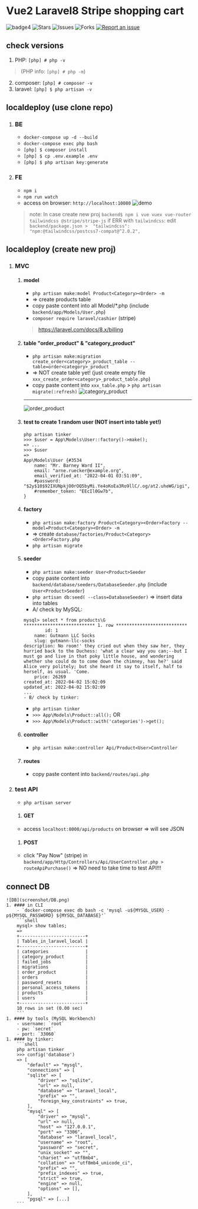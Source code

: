 # Vue2 Laravel8 Stripe shopping cart

![badge4](https://img.shields.io/badge/docker-3.3.1-blue)
![Stars](https://img.shields.io/github/stars/tquangdo/vue2-laravel8-stripe-shopping-cart?color=f05340)
![Issues](https://img.shields.io/github/issues/tquangdo/vue2-laravel8-stripe-shopping-cart?color=f05340)
![Forks](https://img.shields.io/github/forks/tquangdo/vue2-laravel8-stripe-shopping-cart?color=f05340)
[![Report an issue](https://img.shields.io/badge/Support-Issues-green)](https://github.com/tquangdo/vue2-laravel8-stripe-shopping-cart/issues/new)

## check versions
1. PHP: `[php] # php -v`
>(PHP info: `[php] # php -m`)
2. composer: `[php] # composer -v`
3. laravel: `[php] $ php artisan -v`

## localdeploy (use clone repo)
1. ### BE
    - `docker-compose up -d --build`
    - `docker-compose exec php bash`
    - `[php] $ composer install`
    - `[php] $ cp .env.example .env`
    - `[php] $ php artisan key:generate`
1. ### FE
    - `npm i`
    - `npm run watch`
    - access on browser: `http://localhost:10080`
    ![demo](screenshot/demo.png)
    > note: In case create new proj
    > `backend$ npm i vue vuex vue-router tailwindcss @stripe/stripe-js`
    > if ERR with `tailwindcss`: edit `backend/package.json >  "tailwindcss": "npm:@tailwindcss/postcss7-compat@^2.0.2",`

## localdeploy (create new proj)
1. ### MVC
    1. #### model
        - `php artisan make:model Product<Category><Order> -m`
        - => create products<categories><orders> table
        - copy paste content into all Model/*.php (include `backend/app/Models/User.php`)
        - `composer require laravel/cashier` (stripe)
        > https://laravel.com/docs/8.x/billing
    1. #### table "order_product" & "category_product"
        - `php artisan make:migration create_order<category>_product_table --table=order<category>_product`
        - => NOT create table yet! (just create empty file `xxx_create_order<category>_product_table.php`)
        - copy paste content into `xxx_table.php` > `php artisan migrate(:refresh)`
        ![category_product](screenshot/category_product.png)
        ---
        ![order_product](screenshot/order_product.png)
    1. #### test to create 1 random user (NOT insert into table yet!)
        ```shell
        php artisan tinker
        >>> $user = App\Models\User::factory()->make();
        => ...
        >>> $user
        =>
        App\Models\User {#3534
            name: "Mr. Barney Ward II",
            email: "arne.ruecker@example.org",
            email_verified_at: "2022-04-01 03:51:09",
            #password: "$2y$10$92IXUNpkjO0rOQ5byMi.Ye4oKoEa3Ro9llC/.og/at2.uheWG/igi",
            #remember_token: "EEcIl0Gw7b",
        }
        ```
    1. #### factory
        - `php artisan make:factory Product<Category><Order>Factory --model=Product<Category><Order> -m`
        - => create `database/factories/Product<Category><Order>Factory.php`
        - `php artisan migrate`
    1. #### seeder
        - `php artisan make:seeder User<Product>Seeder`
        - copy paste content into `backend/database/seeders/DatabaseSeeder.php` (include `User<Product>Seeder`)
        - `php artisan db:seed( --class=DatabaseSeeder)` => insert data into tables
        - A/ check by MySQL:
        ```shell
        mysql> select * from products\G
        *************************** 1. row ***************************
                id: 1
            name: Gutmann LLC Socks
            slug: gutmann-llc-socks
        description: No room!' they cried out when they saw her, they hurried back to the Duchess: 'what a clear way you can;--but I must go and live in that poky little house, and wondering whether she could do to come down the chimney, has he?' said Alice very politely; but she heard it say to itself, half to herself, as usual. 'Come.
            price: 26269
        created_at: 2022-04-02 15:02:09
        updated_at: 2022-04-02 15:02:09
        ...
        - B/ check by tinker:
        ```
        - `php artisan tinker`
        - `>>> App\Models\Product::all();`
        OR
        - `>>> App\Models\Product::with('categories')->get();`
    1. #### controller
        - `php artisan make:controller Api/Product<User>Controller`
    1. #### routes
        - copy paste content into `backend/routes/api.php`
1. ### test API
    - `php artisan server`
    1. #### GET
    - access `localhost:8000/api/products` on browser => will see JSON
    1. #### POST
    - click "Pay Now" (stripe) in `backend/app/Http/Controllers/Api/UserController.php > routeApiPurchase()` => NO need to take time to test API!!!

## connect DB
    ![DB](screenshot/DB.png)
    1. #### in CLI
        - `docker-compose exec db bash -c 'mysql -u${MYSQL_USER} -p${MYSQL_PASSWORD} ${MYSQL_DATABASE}'`
        ```shell
        mysql> show tables;
        =>
        +-------------------------+
        | Tables_in_laravel_local |
        +-------------------------+
        | categories              |
        | category_product        |
        | failed_jobs             |
        | migrations              |
        | order_product           |
        | orders                  |
        | password_resets         |
        | personal_access_tokens  |
        | products                |
        | users                   |
        +-------------------------+
        10 rows in set (0.00 sec)
        ```
    1. #### by tools (MySQL Workbench)
        - username: `root`
        - pw: `secret`
        - port: `33060`
    1. #### by tinker:
        ```shell
        php artisan tinker
        >>> config('database')
        => [
            "default" => "mysql",
            "connections" => [
            "sqlite" => [
                "driver" => "sqlite",
                "url" => null,
                "database" => "laravel_local",
                "prefix" => "",
                "foreign_key_constraints" => true,
            ],
            "mysql" => [
                "driver" => "mysql",
                "url" => null,
                "host" => "127.0.0.1",
                "port" => "3306",
                "database" => "laravel_local",
                "username" => "root",
                "password" => "secret",
                "unix_socket" => "",
                "charset" => "utf8mb4",
                "collation" => "utf8mb4_unicode_ci",
                "prefix" => "",
                "prefix_indexes" => true,
                "strict" => true,
                "engine" => null,
                "options" => [],
            ],
            "pgsql" => [...]
        ```
